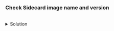 
### Check Sidecard image name and version

<br>
<details><summary>Solution</summary>
<br>

```plain 
kubectl describe pod PODNAME

-> docker.io/istio/proxyv2:1.22.1 <-

```{{}}

</details>